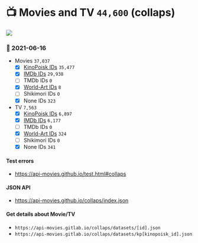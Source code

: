 # :tv: Movies and TV `44,600` (collaps)

<a href="https://API-Movies.github.io"><img src="https://API-Movies.github.io/banner.png?cache"></a>

### :date: 2021-06-16
- Movies `37,037`
  - [x] <a href="https://API-Movies.github.io/collaps/movie_kinopoisk_ids.json">KinoPoisk IDs</a> `35,477`
  - [x] <a href="https://API-Movies.github.io/collaps/movie_imdb_ids.json">IMDb IDs</a> `29,938`
  - [ ] TMDb IDs `0`
  - [x] <a href="https://API-Movies.github.io/collaps/movie_world_art_ids.json">World-Art IDs</a> `8`
  - [ ] Shikimori IDs `0`
  - [x] None IDs `323`
- TV `7,563`
  - [x] <a href="https://API-Movies.github.io/collaps/tv_kinopoisk_ids.json">KinoPoisk IDs</a> `6,897`
  - [x] <a href="https://API-Movies.github.io/collaps/tv_imdb_ids.json">IMDb IDs</a> `6,177`
  - [ ] TMDb IDs `0`
  - [x] <a href="https://API-Movies.github.io/collaps/tv_world_art_ids.json">World-Art IDs</a> `324`
  - [ ] Shikimori IDs `0`
  - [x] None IDs `341`
#### Test errors
- <a href='https://api-movies.github.io/test.html#collaps'>https://api-movies.github.io/test.html#collaps</a>
#### JSON API
- <a href='https://api-movies.github.io/collaps/index.json'>https://api-movies.github.io/collaps/index.json</a>
#### Get details about Movie/TV
- `https://api-movies.gitlab.io/collaps/datasets/[id].json`
- `https://api-movies.gitlab.io/collaps/datasets/kp[kinopoisk_id].json`
